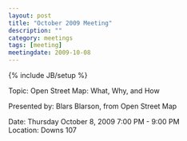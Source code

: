 ```yaml
---
layout: post
title: "October 2009 Meeting"
description: ""
category: meetings
tags: [meeting]
meetingdate: 2009-10-08
---
```

{% include JB/setup %}

Topic: Open Street Map: What, Why, and How                                     
                                                                             
Presented by: Blars Blarson, from Open Street Map                              
                                                                             
Date: Thursday October 8, 2009 7:00 PM - 9:00 PM                                 
Location: Downs 107                                         
